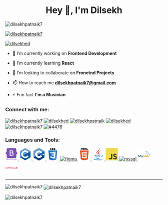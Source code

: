 <h1 align="center">Hey 👋, I'm Dilsekh</h1>
<p align="left"> <img src="https://komarev.com/ghpvc/?username=dilsekhpatnaik7&label=Profile%20views&color=0e75b6&style=flat" alt="dilsekhpatnaik7" /> </p>

<p align="left"> <a href="https://github.com/ryo-ma/github-profile-trophy"><img src="https://github-profile-trophy.vercel.app/?username=dilsekhpatnaik7" alt="dilsekhpatnaik7" /></a> </p>

<p align="left"> <a href="https://twitter.com/dilsekhed" target="blank"><img src="https://img.shields.io/twitter/follow/dilsekhed?logo=twitter&style=for-the-badge" alt="dilsekhed" /></a> </p>

- 🔭 I’m currently working on **Frontend Development**

- 🌱 I’m currently learning **React**

- 👯 I’m looking to collaborate on **Fronetnd Projects**

- 📫 How to reach me **dilsekhpatnaik7@gmail.com**

- ⚡ Fun fact **I'm a Musician**

<h3 align="left">Connect with me:</h3>
<p align="left">
<a href="https://dev.to/dilsekhpatnaik7" target="blank"><img align="center" src="https://raw.githubusercontent.com/rahuldkjain/github-profile-readme-generator/master/src/images/icons/Social/devto.svg" alt="dilsekhpatnaik7" height="30" width="40" /></a>
<a href="https://twitter.com/dilsekhed" target="blank"><img align="center" src="https://raw.githubusercontent.com/rahuldkjain/github-profile-readme-generator/master/src/images/icons/Social/twitter.svg" alt="dilsekhed" height="30" width="40" /></a>
<a href="https://linkedin.com/in/dilsekhpatnaik" target="blank"><img align="center" src="https://raw.githubusercontent.com/rahuldkjain/github-profile-readme-generator/master/src/images/icons/Social/linked-in-alt.svg" alt="dilsekhpatnaik" height="30" width="40" /></a>
<a href="https://instagram.com/dilsekhed" target="blank"><img align="center" src="https://raw.githubusercontent.com/rahuldkjain/github-profile-readme-generator/master/src/images/icons/Social/instagram.svg" alt="dilsekhed" height="30" width="40" /></a>
<a href="https://www.leetcode.com/dilsekhpatnaik7" target="blank"><img align="center" src="https://raw.githubusercontent.com/rahuldkjain/github-profile-readme-generator/master/src/images/icons/Social/leet-code.svg" alt="dilsekhpatnaik7" height="30" width="40" /></a>
<a href="https://discord.gg/#4478" target="blank"><img align="center" src="https://raw.githubusercontent.com/rahuldkjain/github-profile-readme-generator/master/src/images/icons/Social/discord.svg" alt="#4478" height="30" width="40" /></a>
</p>

<h3 align="left">Languages and Tools:</h3>
<p align="left"> <a href="https://getbootstrap.com" target="_blank" rel="noreferrer"> <img src="https://raw.githubusercontent.com/devicons/devicon/master/icons/bootstrap/bootstrap-plain-wordmark.svg" alt="bootstrap" width="40" height="40"/> </a> <a href="https://www.cprogramming.com/" target="_blank" rel="noreferrer"> <img src="https://raw.githubusercontent.com/devicons/devicon/master/icons/c/c-original.svg" alt="c" width="40" height="40"/> </a> <a href="https://www.w3schools.com/cpp/" target="_blank" rel="noreferrer"> <img src="https://raw.githubusercontent.com/devicons/devicon/master/icons/cplusplus/cplusplus-original.svg" alt="cplusplus" width="40" height="40"/> </a> <a href="https://www.w3schools.com/css/" target="_blank" rel="noreferrer"> <img src="https://raw.githubusercontent.com/devicons/devicon/master/icons/css3/css3-original-wordmark.svg" alt="css3" width="40" height="40"/> </a> <a href="https://www.figma.com/" target="_blank" rel="noreferrer"> <img src="https://www.vectorlogo.zone/logos/figma/figma-icon.svg" alt="figma" width="40" height="40"/> </a> <a href="https://www.w3.org/html/" target="_blank" rel="noreferrer"> <img src="https://raw.githubusercontent.com/devicons/devicon/master/icons/html5/html5-original-wordmark.svg" alt="html5" width="40" height="40"/> </a> <a href="https://www.java.com" target="_blank" rel="noreferrer"> <img src="https://raw.githubusercontent.com/devicons/devicon/master/icons/java/java-original.svg" alt="java" width="40" height="40"/> </a> <a href="https://developer.mozilla.org/en-US/docs/Web/JavaScript" target="_blank" rel="noreferrer"> <img src="https://raw.githubusercontent.com/devicons/devicon/master/icons/javascript/javascript-original.svg" alt="javascript" width="40" height="40"/> </a> <a href="https://www.microsoft.com/en-us/sql-server" target="_blank" rel="noreferrer"> <img src="https://www.svgrepo.com/show/303229/microsoft-sql-server-logo.svg" alt="mssql" width="40" height="40"/> </a> <a href="https://www.mysql.com/" target="_blank" rel="noreferrer"> <img src="https://raw.githubusercontent.com/devicons/devicon/master/icons/mysql/mysql-original-wordmark.svg" alt="mysql" width="40" height="40"/> </a> <a href="https://www.oracle.com/" target="_blank" rel="noreferrer"> <img src="https://raw.githubusercontent.com/devicons/devicon/master/icons/oracle/oracle-original.svg" alt="oracle" width="40" height="40"/> </a> </p>
<hr>
<p><img align="left" src="https://github-readme-stats.vercel.app/api/top-langs?username=dilsekhpatnaik7&show_icons=true&locale=en&layout=compact" alt="dilsekhpatnaik7" /></p>

<p>&nbsp;<img align="center" src="https://github-readme-stats.vercel.app/api?username=dilsekhpatnaik7&show_icons=true&locale=en" alt="dilsekhpatnaik7" /></p>

<p><img align="center" src="https://github-readme-streak-stats.herokuapp.com/?user=dilsekhpatnaik7&" alt="dilsekhpatnaik7" /></p>

